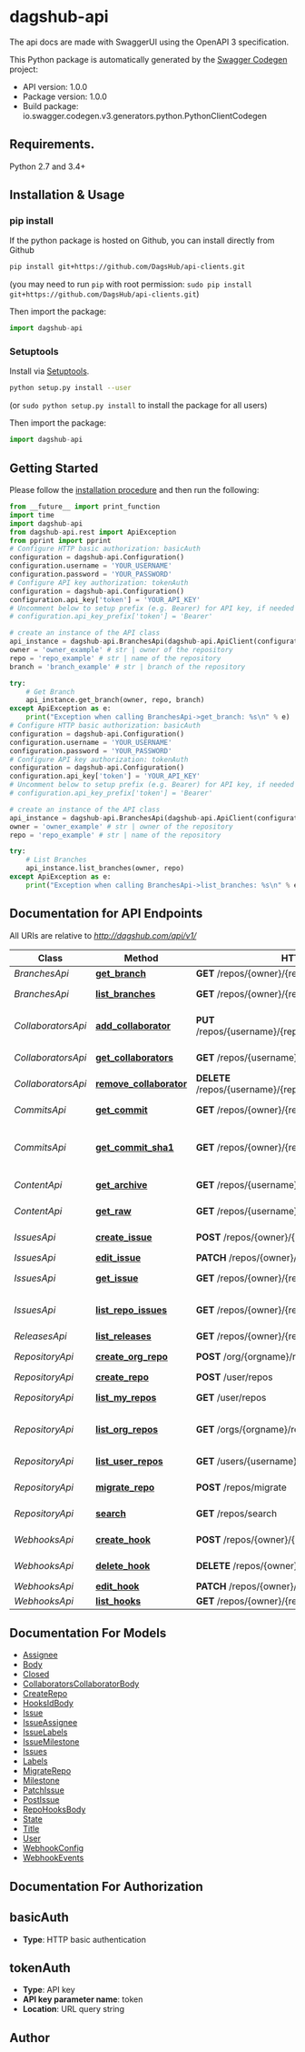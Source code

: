 # dagshub-api
The api docs are made with SwaggerUI using the OpenAPI 3 specification. 

This Python package is automatically generated by the [Swagger Codegen](https://github.com/swagger-api/swagger-codegen) project:

- API version: 1.0.0
- Package version: 1.0.0
- Build package: io.swagger.codegen.v3.generators.python.PythonClientCodegen

## Requirements.

Python 2.7 and 3.4+

## Installation & Usage
### pip install

If the python package is hosted on Github, you can install directly from Github

```sh
pip install git+https://github.com/DagsHub/api-clients.git
```
(you may need to run `pip` with root permission: `sudo pip install git+https://github.com/DagsHub/api-clients.git`)

Then import the package:
```python
import dagshub-api 
```

### Setuptools

Install via [Setuptools](http://pypi.python.org/pypi/setuptools).

```sh
python setup.py install --user
```
(or `sudo python setup.py install` to install the package for all users)

Then import the package:
```python
import dagshub-api
```

## Getting Started

Please follow the [installation procedure](#installation--usage) and then run the following:

```python
from __future__ import print_function
import time
import dagshub-api
from dagshub-api.rest import ApiException
from pprint import pprint
# Configure HTTP basic authorization: basicAuth
configuration = dagshub-api.Configuration()
configuration.username = 'YOUR_USERNAME'
configuration.password = 'YOUR_PASSWORD'
# Configure API key authorization: tokenAuth
configuration = dagshub-api.Configuration()
configuration.api_key['token'] = 'YOUR_API_KEY'
# Uncomment below to setup prefix (e.g. Bearer) for API key, if needed
# configuration.api_key_prefix['token'] = 'Bearer'

# create an instance of the API class
api_instance = dagshub-api.BranchesApi(dagshub-api.ApiClient(configuration))
owner = 'owner_example' # str | owner of the repository
repo = 'repo_example' # str | name of the repository
branch = 'branch_example' # str | branch of the repository

try:
    # Get Branch
    api_instance.get_branch(owner, repo, branch)
except ApiException as e:
    print("Exception when calling BranchesApi->get_branch: %s\n" % e)
# Configure HTTP basic authorization: basicAuth
configuration = dagshub-api.Configuration()
configuration.username = 'YOUR_USERNAME'
configuration.password = 'YOUR_PASSWORD'
# Configure API key authorization: tokenAuth
configuration = dagshub-api.Configuration()
configuration.api_key['token'] = 'YOUR_API_KEY'
# Uncomment below to setup prefix (e.g. Bearer) for API key, if needed
# configuration.api_key_prefix['token'] = 'Bearer'

# create an instance of the API class
api_instance = dagshub-api.BranchesApi(dagshub-api.ApiClient(configuration))
owner = 'owner_example' # str | owner of the repository
repo = 'repo_example' # str | name of the repository

try:
    # List Branches
    api_instance.list_branches(owner, repo)
except ApiException as e:
    print("Exception when calling BranchesApi->list_branches: %s\n" % e)
```

## Documentation for API Endpoints

All URIs are relative to *http://dagshub.com/api/v1/*

Class | Method | HTTP request | Description
------------ | ------------- | ------------- | -------------
*BranchesApi* | [**get_branch**](docs/BranchesApi.md#get_branch) | **GET** /repos/{owner}/{repo}/branches/{branch} | Get Branch
*BranchesApi* | [**list_branches**](docs/BranchesApi.md#list_branches) | **GET** /repos/{owner}/{repo}/branches | List Branches
*CollaboratorsApi* | [**add_collaborator**](docs/CollaboratorsApi.md#add_collaborator) | **PUT** /repos/{username}/{repo}/collaborators/{collaborator} | Add user as a collaborator
*CollaboratorsApi* | [**get_collaborators**](docs/CollaboratorsApi.md#get_collaborators) | **GET** /repos/{username}/{repo}/collaborators | Get collaborators
*CollaboratorsApi* | [**remove_collaborator**](docs/CollaboratorsApi.md#remove_collaborator) | **DELETE** /repos/{username}/{repo}/collaborators/{collaborator} | Delete collaborator
*CommitsApi* | [**get_commit**](docs/CommitsApi.md#get_commit) | **GET** /repos/{owner}/{repo}/commits/{sha} | Get a single commit
*CommitsApi* | [**get_commit_sha1**](docs/CommitsApi.md#get_commit_sha1) | **GET** /repos/{owner}/{repo}/commits/{ref} | Get the SHA-1 of a commit reference
*ContentApi* | [**get_archive**](docs/ContentApi.md#get_archive) | **GET** /repos/{username}/{repo}/archive/{ref}/{format} | Download archive
*ContentApi* | [**get_raw**](docs/ContentApi.md#get_raw) | **GET** /repos/{username}/{repo}/raw/{ref}/{path} | Download raw content
*IssuesApi* | [**create_issue**](docs/IssuesApi.md#create_issue) | **POST** /repos/{owner}/{repo}/issues | Create an issue
*IssuesApi* | [**edit_issue**](docs/IssuesApi.md#edit_issue) | **PATCH** /repos/{owner}/{repo}/issues | Edit an issue
*IssuesApi* | [**get_issue**](docs/IssuesApi.md#get_issue) | **GET** /repos/{owner}/{repo}/issues/{index} | Get a single issue
*IssuesApi* | [**list_repo_issues**](docs/IssuesApi.md#list_repo_issues) | **GET** /repos/{owner}/{repo}/issues | List issues for a repository
*ReleasesApi* | [**list_releases**](docs/ReleasesApi.md#list_releases) | **GET** /repos/{owner}/{repo}/releases | List Releases
*RepositoryApi* | [**create_org_repo**](docs/RepositoryApi.md#create_org_repo) | **POST** /org/{orgname}/repos | Create in organization
*RepositoryApi* | [**create_repo**](docs/RepositoryApi.md#create_repo) | **POST** /user/repos | Create
*RepositoryApi* | [**list_my_repos**](docs/RepositoryApi.md#list_my_repos) | **GET** /user/repos | List your repositories
*RepositoryApi* | [**list_org_repos**](docs/RepositoryApi.md#list_org_repos) | **GET** /orgs/{orgname}/repos | List organization repositories
*RepositoryApi* | [**list_user_repos**](docs/RepositoryApi.md#list_user_repos) | **GET** /users/{username}/repos | List user repositories
*RepositoryApi* | [**migrate_repo**](docs/RepositoryApi.md#migrate_repo) | **POST** /repos/migrate | Migrate repository
*RepositoryApi* | [**search**](docs/RepositoryApi.md#search) | **GET** /repos/search | Search repositories
*WebhooksApi* | [**create_hook**](docs/WebhooksApi.md#create_hook) | **POST** /repos/{owner}/{repo}/hooks | Create a hook
*WebhooksApi* | [**delete_hook**](docs/WebhooksApi.md#delete_hook) | **DELETE** /repos/{owner}/{repo}/hooks/{id} | Delete a hook
*WebhooksApi* | [**edit_hook**](docs/WebhooksApi.md#edit_hook) | **PATCH** /repos/{owner}/{repo}/hooks/{id} | Edit a hook
*WebhooksApi* | [**list_hooks**](docs/WebhooksApi.md#list_hooks) | **GET** /repos/{owner}/{repo}/hooks | List hooks

## Documentation For Models

 - [Assignee](docs/Assignee.md)
 - [Body](docs/Body.md)
 - [Closed](docs/Closed.md)
 - [CollaboratorsCollaboratorBody](docs/CollaboratorsCollaboratorBody.md)
 - [CreateRepo](docs/CreateRepo.md)
 - [HooksIdBody](docs/HooksIdBody.md)
 - [Issue](docs/Issue.md)
 - [IssueAssignee](docs/IssueAssignee.md)
 - [IssueLabels](docs/IssueLabels.md)
 - [IssueMilestone](docs/IssueMilestone.md)
 - [Issues](docs/Issues.md)
 - [Labels](docs/Labels.md)
 - [MigrateRepo](docs/MigrateRepo.md)
 - [Milestone](docs/Milestone.md)
 - [PatchIssue](docs/PatchIssue.md)
 - [PostIssue](docs/PostIssue.md)
 - [RepoHooksBody](docs/RepoHooksBody.md)
 - [State](docs/State.md)
 - [Title](docs/Title.md)
 - [User](docs/User.md)
 - [WebhookConfig](docs/WebhookConfig.md)
 - [WebhookEvents](docs/WebhookEvents.md)

## Documentation For Authorization


## basicAuth

- **Type**: HTTP basic authentication

## tokenAuth

- **Type**: API key
- **API key parameter name**: token
- **Location**: URL query string


## Author


